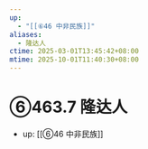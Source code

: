 ```yaml
---
up:
  - "[[⑥46 中非民族]]"
aliases:
  - 隆达人
ctime: 2025-03-01T13:45:42+08:00
mtime: 2025-10-01T11:40:30+08:00
---
```


# ⑥463.7 隆达人

- up: [[⑥46 中非民族]]
